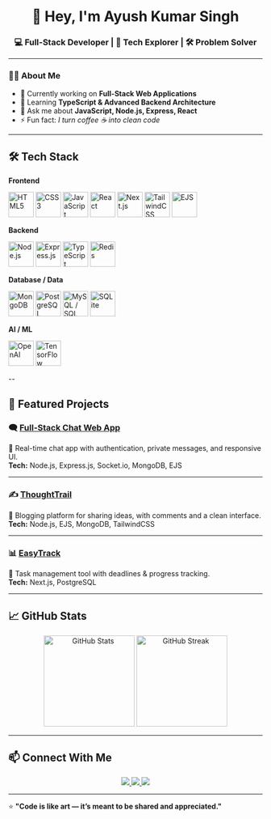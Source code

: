<h1 align="center">👋 Hey, I'm Ayush Kumar Singh</h1>
<h3 align="center">💻 Full-Stack Developer | 🚀 Tech Explorer | 🛠️ Problem Solver</h3>

---

### 🧑‍💻 About Me  
- 🔭 Currently working on **Full-Stack Web Applications**  
- 🌱 Learning **TypeScript & Advanced Backend Architecture**  
- 💬 Ask me about **JavaScript, Node.js, Express, React**  
- ⚡ Fun fact: *I turn coffee ☕ into clean code*

---

## 🛠️ Tech Stack

**Frontend**  
<p align="left">
  <img src="https://cdn.jsdelivr.net/gh/devicons/devicon/icons/html5/html5-original.svg" height="50" alt="HTML5" />
  <img src="https://cdn.jsdelivr.net/gh/devicons/devicon/icons/css3/css3-original.svg" height="50" alt="CSS3" />
  <img src="https://cdn.jsdelivr.net/gh/devicons/devicon/icons/javascript/javascript-original.svg" height="50" alt="JavaScript" />
  <img src="https://cdn.jsdelivr.net/gh/devicons/devicon/icons/react/react-original.svg" height="50" alt="React" />
  <img src="https://cdn.jsdelivr.net/gh/devicons/devicon/icons/nextjs/nextjs-original.svg" height="50" alt="Next.js" />
  <img src="https://cdn.jsdelivr.net/gh/devicons/devicon/icons/tailwindcss/tailwindcss-plain.svg" height="50" alt="TailwindCSS" />
  <img src="https://cdn.jsdelivr.net/gh/devicons/devicon/icons/ejs/ejs-original.svg" height="50" alt="EJS" />
</p>

**Backend**  
<p align="left">
  <img src="https://cdn.jsdelivr.net/gh/devicons/devicon/icons/nodejs/nodejs-original.svg" height="50" alt="Node.js" />
  <img src="https://cdn.jsdelivr.net/gh/devicons/devicon/icons/express/express-original.svg" height="50" alt="Express.js" />
  <img src="https://cdn.jsdelivr.net/gh/devicons/devicon/icons/typescript/typescript-original.svg" height="50" alt="TypeScript" />
  <img src="https://cdn.jsdelivr.net/gh/devicons/devicon/icons/redis/redis-original.svg" height="50" alt="Redis" />
</p>

**Database / Data**  
<p align="left">
  <img src="https://cdn.jsdelivr.net/gh/devicons/devicon/icons/mongodb/mongodb-original.svg" height="50" alt="MongoDB" />
  <img src="https://cdn.jsdelivr.net/gh/devicons/devicon/icons/postgresql/postgresql-original.svg" height="50" alt="PostgreSQL" />
  <img src="https://cdn.jsdelivr.net/gh/devicons/devicon/icons/mysql/mysql-original.svg" height="50" alt="MySQL / SQL" />
  <img src="https://cdn.jsdelivr.net/gh/devicons/devicon/icons/sqlite/sqlite-original.svg" height="50" alt="SQLite" />
</p>

**AI / ML**  
<p align="left">
  <img src="https://cdn.jsdelivr.net/npm/simple-icons@v11/icons/openai.svg" height="50" alt="OpenAI" />
  <img src="https://cdn.jsdelivr.net/gh/devicons/devicon/icons/tensorflow/tensorflow-original.svg" height="50" alt="TensorFlow" />
</p>
--

## 📌 Featured Projects  

### 🗨️ [Full-Stack Chat Web App](https://github.com/AyushSingh1002/Full-Stack-Chat-webApp)  
💬 Real-time chat app with authentication, private messages, and responsive UI.  
**Tech:** Node.js, Express.js, Socket.io, MongoDB, EJS  

---

### ✍️ [ThoughtTrail](https://github.com/AyushSingh1002/ThoughtTrail)  
📝 Blogging platform for sharing ideas, with comments and a clean interface.  
**Tech:** Node.js, EJS, MongoDB, TailwindCSS  

---

### 📊 [EasyTrack](https://github.com/AyushSingh1002/EasyTrack)  
📅 Task management tool with deadlines & progress tracking.  
**Tech:** Next.js, PostgreSQL  

---

## 📈 GitHub Stats  

<p align="center">
  <img src="https://github-readme-stats.vercel.app/api?username=AyushSingh1002&show_icons=true&theme=radical" alt="GitHub Stats" height="180"/>
  <img src="https://github-readme-streak-stats.herokuapp.com/?user=AyushSingh1002&theme=radical" alt="GitHub Streak" height="180"/>
</p>

---

## 📫 Connect With Me  
<p align="center">
  <a href="https://www.linkedin.com/in/ayush-kumar-singh-1b21e/">
    <img src="https://img.shields.io/badge/-LinkedIn-blue?logo=linkedin&logoColor=white&style=for-the-badge" />
  </a>
  <a href="mailto:ayushkumar408647@gmail.com">
    <img src="https://img.shields.io/badge/-Email-red?logo=gmail&logoColor=white&style=for-the-badge" />
  </a>
  <a href="https://github.com/AyushSingh1002">
    <img src="https://img.shields.io/badge/-GitHub-black?logo=github&logoColor=white&style=for-the-badge" />
  </a>
</p>

---

⭐ **"Code is like art — it’s meant to be shared and appreciated."**